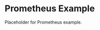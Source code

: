 <!-- file: examples/modules/metrics/prometheus/README.md -->
<!-- version: 1.0.0 -->
<!-- guid: b4f9c516-e41b-4104-bd4d-f5ee91d45f47 -->

# Prometheus Example

Placeholder for Prometheus example.
